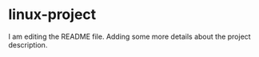 # linux-project

I am editing the README file. Adding some more details about
 the project description.

